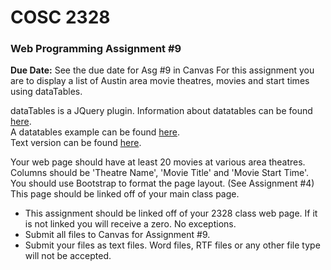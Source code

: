 # **COSC 2328**
### **Web Programming Assignment #9**
**Due Date:** See the due date for Asg #9 in Canvas 
For this assignment you are to display a list of Austin area movie theatres, movies and start times using dataTables.

dataTables is a JQuery plugin. Information about datatables can be found [here](https://www.datatables.net/).  
A datatables example can be found [here](http://www.jbryan2.create.stedwards.edu/cosc2328/dtExample.html).  
Text version can be found [here](http://www.jbryan2.create.stedwards.edu/cosc2328/dtExample.txt).

Your web page should have at least 20 movies at various area theatres. Columns should be 'Theatre Name', 'Movie Title' and 'Movie Start Time'. You should use Bootstrap to format the page layout. (See Assignment #4) This page should be linked off of your main class page.

* This assignment should be linked off of your 2328 class web page. If it is not linked you will receive a zero. No exceptions.
* Submit all files to Canvas for Assignment #9.
* Submit your files as text files. Word files, RTF files or any other file type will not be accepted.
